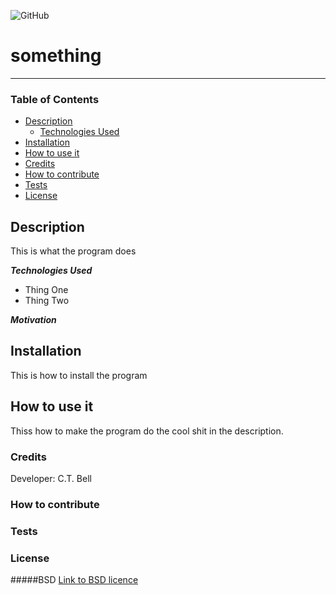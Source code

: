 ![GitHub](https://img.shields.io/github/license/charlestbell/ReadMe-Generator?color=%23cdd755&style=flat-square)
# something <!-- omit in toc -->
--- 
### Table of Contents

- [Description](#description)
  - [Technologies Used](#technologies-used)
- [Installation](#installation)
- [How to use it](#how-to-use-it)
- [Credits](#credits)
- [How to contribute](#how-to-contribute)
- [Tests](#tests)
- [License](#license)

## Description

This is what the program does

___Technologies Used___
- Thing One
- Thing Two

___Motivation___


## Installation

This is how to install the program

## How to use it

Thiss how to make the program do the cool shit in the description.

### Credits
Developer: C.T. Bell
### How to contribute

### Tests


### License
#####BSD
[Link to BSD licence](someplace.net)
